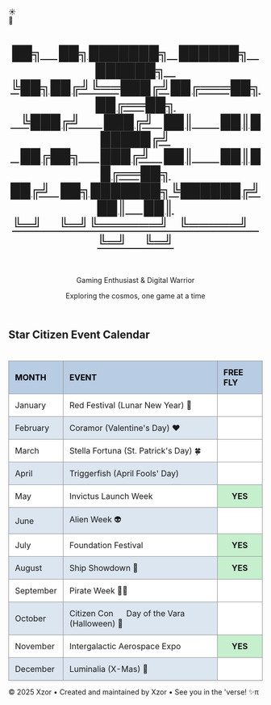<body>
    <style>
        table {
            width: 100%;
            max-width: 1000px;
            margin: 0 auto;
            border-collapse: collapse;
            background-color: white;
            box-shadow: 0 2px 4px rgba(0,0,0,0.1);
        }
        th {
            background-color: #b8cce4;
            color: #000;
            padding: 12px;
            text-align: left;
            font-weight: bold;
            border: 1px solid #999;
        }
        td {
            padding: 12px;
            border: 1px solid #999;
        }
        tr:nth-child(even) {
            background-color: #dce6f1;
        }
        tr:nth-child(odd) {
            background-color: #fff;
        }
        .free-fly-yes {
            background-color: #c6efce;
            text-align: center;
            font-weight: bold;
        }
        .free-fly-no {
            background-color: #fff;
        }
</style>
    <!-- Background elements -->
    <div class="stars"></div>
    <div class="clouds">
        <div class="cloud cloud1"></div>
        <div class="cloud cloud2"></div>
        <div class="cloud cloud3"></div>
        <div class="cloud cloud4"></div>
        <div class="cloud cloud5"></div>
        <div class="cloud cloud6"></div>
    </div>
    <!-- Toggle Switch -->
    <div class="toggle-container" id="toggle-container" title="Toggle Day / Night Mode">
        <div class="toggle-switch" id="themeToggle">
            <div class="toggle-slider">
                <div class="icon sun-icon">☀️</div>
                <div class="icon moon-icon">🌙</div>
            </div>
        </div>
    </div>
<div class="container">
    <header>
        <a class="no-underline" href="./" >
        <h1 id='xzor-ascii-banner' class='xzor-ascii-banner'>██╗&nbsp;&nbsp;&nbsp;&nbsp;&nbsp;██╗███████╗&nbsp;&nbsp;&nbsp;██████╗&nbsp;&nbsp;&nbsp;██████╗&nbsp;&nbsp;&nbsp;<br>
             ╚██╗██╔╝╚══███╔╝██╔═══██╗██╔══██╗<br>
              &nbsp;&nbsp;&nbsp;╚███╔╝&nbsp;&nbsp;&nbsp;&nbsp;&nbsp;&nbsp;&nbsp;███╔╝&nbsp;&nbsp;&nbsp;██║&nbsp;&nbsp;&nbsp;&nbsp;&nbsp;&nbsp;&nbsp;&nbsp;██║██████╔╝<br>
            &nbsp;&nbsp;&nbsp;██╔██╗&nbsp;&nbsp;&nbsp;&nbsp;&nbsp;&nbsp;███╔╝&nbsp;&nbsp;&nbsp;&nbsp;██║&nbsp;&nbsp;&nbsp;&nbsp;&nbsp;&nbsp;&nbsp;&nbsp;██║██╔══██╗<br>
           ██╔╝&nbsp;&nbsp;&nbsp;██╗███████╗╚██████╔╝██║&nbsp;&nbsp;&nbsp;&nbsp;&nbsp;██║<br>
            ╚═╝&nbsp;&nbsp;&nbsp;&nbsp;&nbsp;╚═╝╚══════╝&nbsp;&nbsp;&nbsp;╚═════╝&nbsp;&nbsp;&nbsp;╚═╝&nbsp;&nbsp;&nbsp;&nbsp;&nbsp;╚═╝</h1></a><br>
        <p class="subtitle theme-sensitive">Gaming Enthusiast & Digital Warrior</p>
        <p class="tagline">Exploring the cosmos, one game at a time</p>
    </header>
     <div class="profile-section">
        <h2 class="section-title centered-title alt theme-sensitive">Star Citizen Event Calendar</h2>
    <h1></h1>
    <table>
        <thead>
            <tr>
                <th>MONTH</th>
                <th>EVENT</th>
                <th>FREE FLY</th>
            </tr>
        </thead>
        <tbody>
            <tr>
                <td>January</td>
                <td>Red Festival (Lunar New Year) 🧧</td>
                <td class="free-fly-no"></td>
            </tr>
            <tr>
                <td>February</td>
                <td>Coramor (Valentine's Day) ❤️</td>
                <td class="free-fly-no"></td>
            </tr>
            <tr>
                <td>March</td>
                <td>Stella Fortuna (St. Patrick's Day) 🍀</td>
                <td class="free-fly-no"></td>
            </tr>
            <tr>
                <td>April</td>
                <td>Triggerfish (April Fools' Day)</td>
                <td class="free-fly-no"></td>
            </tr>
            <tr>
                <td>May</td>
                <td>Invictus Launch Week</td>
                <td class="free-fly-yes">YES</td>
            </tr>
            <tr>
                <td>June</td>
                <td>Alien Week 👽</td>
                <td class="free-fly-no"></td>
            </tr>
            <tr>
                <td>July</td>
                <td>Foundation Festival</td>
                <td class="free-fly-yes">YES</td>
            </tr>
            <a class="no-underline" href="https://play.sc/shipshowdown" >
            <tr>
                <td>August</td>
                <td>Ship Showdown 🚀</td>
                <td class="free-fly-yes">YES</td>
            </tr>
            </a>
            <tr>
                <td>September</td>
                <td>Pirate Week 🏴‍☠️</td>
                <td class="free-fly-no"></td>
            </tr>
            <tr>
                <td>October</td>
                <td>Citizen Con &nbsp;&nbsp;&nbsp;&nbsp; Day of the Vara (Halloween) 🎃</td>
                <td class="free-fly-no"></td>
            </tr>
            <tr>
                <td>November</td>
                <td>Intergalactic Aerospace Expo</td>
                <td class="free-fly-yes">YES</td>
            </tr>
            <tr>
                <td>December</td>
                <td>Luminalia (X-Mas) 🎄</td>
                <td class="free-fly-no"></td>
            </tr>
        </tbody>
    </table>
    </div>
    <footer>
        <p>&copy; 2025 Xzor • Created and maintained by Xzor • See you in the 'verse! ✨<span id="tms">π<script>document.getElementById('tms').addEventListener('mousedown', function(event) {if (event.ctrlKey && event.shiftKey && event.button === 0) {window.open('https://www.youtube.com/watch?v=EKuwyH1UeYw', '_blank');}});</script></span></p>
    </footer>
</div>
    <script>
                        // Scroll to hide
        function initScrollHide() {
            const toggleContainer = document.getElementById('toggle-container');    
            if (toggleContainer) {
                // Get the original transform value from CSS
                const computedStyle = getComputedStyle(toggleContainer);
                const originalTransform = computedStyle.transform;
                // console.log('Original transform:', originalTransform);        
                document.body.addEventListener('scroll', function() {
                    const scrollY = document.body.scrollTop || document.documentElement.scrollTop;
                    const maxScroll = 400;            
                    if (scrollY <= maxScroll) {
                        const opacity = Math.max(0, 1 - (scrollY / maxScroll));
                        const translateY = Math.min(scrollY * 0.5, 100);                
                        toggleContainer.style.opacity = opacity;                
                        // If there was an original transform, combine it with translateY
                        if (originalTransform && originalTransform !== 'none') {
                            toggleContainer.style.transform = `${originalTransform} translateY(-${translateY}%)`;
                        } else {
                            toggleContainer.style.transform = `translateY(-${translateY}%)`;
                        }
                    } else {
                        toggleContainer.style.opacity = '0';                
                        // Preserve original transform when fully hidden
                        if (originalTransform && originalTransform !== 'none') {
                            toggleContainer.style.transform = `${originalTransform} translateY(-100%)`;
                        } else {
                            toggleContainer.style.transform = 'translateY(-100%)';
                        }
                    }
                });
            }
        }
        initScrollHide();
            //end scroll to hide
        const toggle = document.getElementById('themeToggle');
        const body = document.body;
        const stars = document.querySelector('.stars');
        // Cookie utility functions
        function setCookie(name, value, days) {
            const expires = new Date();
            expires.setTime(expires.getTime() + (days * 24 * 60 * 60 * 1000));
            document.cookie = `${name}=${value};expires=${expires.toUTCString()};path=/`;
        }
        function getCookie(name) {
            const nameEQ = name + "=";
            const ca = document.cookie.split(';');
            for (let i = 0; i < ca.length; i++) {
                let c = ca[i];
                while (c.charAt(0) === ' ') c = c.substring(1, c.length);
                if (c.indexOf(nameEQ) === 0) return c.substring(nameEQ.length, c.length);
            }
            return null;
        }
        // Create stars
        function createStars() {
            stars.innerHTML = '';
            for (let i = 0; i <300; i++) {
                const star = document.createElement('div');
                star.className = 'star';
                star.style.left = Math.random() * 100 + '%';
                star.style.top = Math.random() * 100 + '%';
                star.style.animationDelay = Math.random() * 2 + 's';
                stars.appendChild(star);
            }
        }
        // Apply theme
        function applyTheme(isNightMode) {
            if (isNightMode) {
                toggle.classList.add('active');
                body.classList.add('night-mode');
            } else {
                toggle.classList.remove('active');
                body.classList.remove('night-mode');
            }            
            // Update custom div classes
            updateCustomDivClasses(isNightMode);
        }
        // Function to update custom div classes
        function updateCustomDivClasses(isNightMode) {
            const xzorBannerDiv = document.getElementById('xzor-ascii-banner');            
            if (xzorBannerDiv) {
                if (isNightMode) {
                    xzorBannerDiv.classList.remove('day-style');
                    xzorBannerDiv.classList.add('night-style');
                } else {
                    xzorBannerDiv.classList.remove('night-style');
                    xzorBannerDiv.classList.add('day-style');
                }
            }            
            // Update multiple elements with a specific class
            const themeElements = document.querySelectorAll('.theme-sensitive');
            themeElements.forEach(element => {
                if (isNightMode) {
                    element.classList.add('dark-mode');
                    element.classList.remove('light-mode');
                } else {
                    element.classList.add('light-mode');
                    element.classList.remove('dark-mode');
                }
            });
        }
        // Initialize theme from cookie
        function initializeTheme() {
            const savedTheme = getCookie('themePreference');
            const isNightMode = savedTheme === 'night';
            applyTheme(isNightMode);
        }
        createStars();        
        // Load saved theme on page load
        initializeTheme();
        // Toggle functionality
        toggle.addEventListener('click', function() {
            const willBeNightMode = !body.classList.contains('night-mode');
            applyTheme(willBeNightMode);            
            // Save preference to cookie (expires in 365 days)
            setCookie('themePreference', willBeNightMode ? 'night' : 'day', 365);
        });
        // Optional: Add keyboard support
        toggle.addEventListener('keydown', function(e) {
            if (e.key === 'Enter' || e.key === ' ') {
                e.preventDefault();
                toggle.click();
            }
        });
        // Make toggle focusable
        toggle.setAttribute('tabindex', '0');
    </script>
</body>
